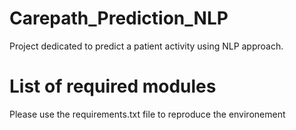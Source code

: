 # Carepath_Prediction_NLP
Project dedicated to predict a patient activity using NLP approach.


# List of required modules
Please use the requirements.txt file to reproduce the environement
